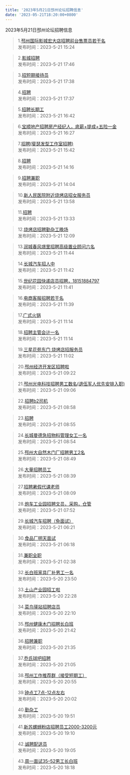 ```yaml
---
title: '2023年5月21日邳州论坛招聘信息'
date: '2023-05-21T18:20:00+0800'
---
```

2023年5月21日邳州论坛招聘信息
<!--more-->
>1.[邳州国际影城宏大店招聘前台售票员若干名](https://www.pzzc.net/forum.php?mod=viewthread&tid=10310108)<br>
>发布时间：2023-5-21 15:24

>2.[影城招聘](https://www.pzzc.net/forum.php?mod=viewthread&tid=10310133)<br>
>发布时间：2023-5-21 17:46

>3.[招短期接待员](https://www.pzzc.net/forum.php?mod=viewthread&tid=10310132)<br>
>发布时间：2023-5-21 17:38

>4.[招聘](https://www.pzzc.net/forum.php?mod=viewthread&tid=10310131)<br>
>发布时间：2023-5-21 17:37

>5.[招聘长期工](https://www.pzzc.net/forum.php?mod=viewthread&tid=10310123)<br>
>发布时间：2023-5-21 16:42

>6.[宝顺地产招聘房产经纪人，底薪+提成+五险一金](https://www.pzzc.net/forum.php?mod=viewthread&tid=10310120)<br>
>发布时间：2023-5-21 16:27

>7.[招聘(斐瑟发型工作室招聘)](https://www.pzzc.net/forum.php?mod=viewthread&tid=10310112)<br>
>发布时间：2023-5-21 15:42

>8.[招聘](https://www.pzzc.net/forum.php?mod=viewthread&tid=10310092)<br>
>发布时间：2023-5-21 14:16

>9.[招聘兼职](https://www.pzzc.net/forum.php?mod=viewthread&tid=10310085)<br>
>发布时间：2023-5-21 14:04

>10.[新人民医院附近烧烤店招女服务员](https://www.pzzc.net/forum.php?mod=viewthread&tid=10310083)<br>
>发布时间：2023-5-21 13:58

>11.[招聘](https://www.pzzc.net/forum.php?mod=viewthread&tid=10310071)<br>
>发布时间：2023-5-21 13:33

>12.[烧烤店招聘勤杂工晚场](https://www.pzzc.net/forum.php?mod=viewthread&tid=10310059)<br>
>发布时间：2023-5-21 12:09

>13.[润城春风璟里招聘高级置业顾问六名](https://www.pzzc.net/forum.php?mod=viewthread&tid=10310055)<br>
>发布时间：2023-5-21 11:44

>14.[长城汽车招人中](https://www.pzzc.net/forum.php?mod=viewthread&tid=10310052)<br>
>发布时间：2023-5-21 11:42

>15.[世纪花园快递店员招聘，18151884797](https://www.pzzc.net/forum.php?mod=viewthread&tid=10310051)<br>
>发布时间：2023-5-21 11:41

>16.[电商客服招聘若干名](https://www.pzzc.net/forum.php?mod=viewthread&tid=10310050)<br>
>发布时间：2023-5-21 11:39

>17.[广式火锅](https://www.pzzc.net/forum.php?mod=viewthread&tid=10310046)<br>
>发布时间：2023-5-21 11:14

>18.[招聘主管会计一名](https://www.pzzc.net/forum.php?mod=viewthread&tid=10310045)<br>
>发布时间：2023-5-21 11:14

>19.[三星花苑东门 烧烤店招服务员](https://www.pzzc.net/forum.php?mod=viewthread&tid=10310035)<br>
>发布时间：2023-5-21 11:02

>20.[邳州经济开发区招聘啦](https://www.pzzc.net/forum.php?mod=viewthread&tid=10310009)<br>
>发布时间：2023-5-21 09:22

>21.[邳州光电科技招聘男工数名(退伍军人优先安排入职)](https://www.pzzc.net/forum.php?mod=viewthread&tid=10310002)<br>
>发布时间：2023-5-21 09:06

>22.[招聘b2司机](https://www.pzzc.net/forum.php?mod=viewthread&tid=10310000)<br>
>发布时间：2023-5-21 08:58

>23.[招聘](https://www.pzzc.net/forum.php?mod=viewthread&tid=10309996)<br>
>发布时间：2023-5-21 08:55

>24.[长城曼德急招物料管理女工一名](https://www.pzzc.net/forum.php?mod=viewthread&tid=10309995)<br>
>发布时间：2023-5-21 08:54

>25.[邳州大自然木门厂招聘男工2名](https://www.pzzc.net/forum.php?mod=viewthread&tid=10309994)<br>
>发布时间：2023-5-21 08:49

>26.[大量招聘员工](https://www.pzzc.net/forum.php?mod=viewthread&tid=10309992)<br>
>发布时间：2023-5-21 08:39

>27.[招聘暑假代课老师](https://www.pzzc.net/forum.php?mod=viewthread&tid=10309985)<br>
>发布时间：2023-5-21 08:09

>28.[炮车工业园招聘文员，采购，仓管](https://www.pzzc.net/forum.php?mod=viewthread&tid=10309983)<br>
>发布时间：2023-5-21 07:52

>29.[长城汽车招聘（免面试）](https://www.pzzc.net/forum.php?mod=viewthread&tid=10309971)<br>
>发布时间：2023-5-21 06:21

>30.[食品厂明天面试](https://www.pzzc.net/forum.php?mod=viewthread&tid=10309967)<br>
>发布时间：2023-5-21 06:18

>31.[兼职全职](https://www.pzzc.net/forum.php?mod=viewthread&tid=10309964)<br>
>发布时间：2023-5-21 02:38

>32.[长白班家具厂补男工一名](https://www.pzzc.net/forum.php?mod=viewthread&tid=10309963)<br>
>发布时间：2023-5-20 23:50

>33.[土山产业园招工啦](https://www.pzzc.net/forum.php?mod=viewthread&tid=10309958)<br>
>发布时间：2023-5-20 22:28

>34.[菜鸟驿站招聘店员](https://www.pzzc.net/forum.php?mod=viewthread&tid=10309955)<br>
>发布时间：2023-5-20 22:10

>35.[邳州健康木门招聘长白班](https://www.pzzc.net/forum.php?mod=viewthread&tid=10309951)<br>
>发布时间：2023-5-20 21:42

>36.[招聘兼职](https://www.pzzc.net/forum.php?mod=viewthread&tid=10309949)<br>
>发布时间：2023-5-20 21:35

>37.[乔氏球吧招聘](https://www.pzzc.net/forum.php?mod=viewthread&tid=10309944)<br>
>发布时间：2023-5-20 21:05

>38.[邳州工作推荐群（接受短期工）](https://www.pzzc.net/forum.php?mod=viewthread&tid=10309941)<br>
>发布时间：2023-5-20 20:55

>39.[钟点工7点-12点左右](https://www.pzzc.net/forum.php?mod=viewthread&tid=10309932)<br>
>发布时间：2023-5-20 20:02

>40.[勤杂工](https://www.pzzc.net/forum.php?mod=viewthread&tid=10309931)<br>
>发布时间：2023-5-20 19:51

>41.[新苏螺蛳粉店招聘员工2000-3200元](https://www.pzzc.net/forum.php?mod=viewthread&tid=10309929)<br>
>发布时间：2023-5-20 19:10

>42.[诚聘配送员](https://www.pzzc.net/forum.php?mod=viewthread&tid=10309926)<br>
>发布时间：2023-5-20 19:05

>43.[周一面试35–52男工长白班](https://www.pzzc.net/forum.php?mod=viewthread&tid=10309921)<br>
>发布时间：2023-5-20 18:18

